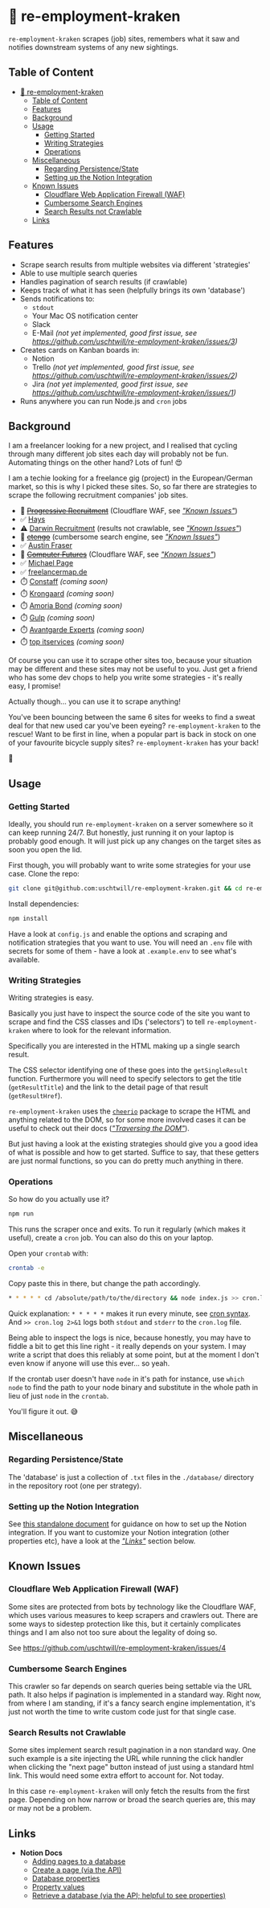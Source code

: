 # 🐙 re-employment-kraken

`re-employment-kraken` scrapes (job) sites, remembers what it saw and notifies downstream systems of any new sightings.

## Table of Content

- [🐙 re-employment-kraken](#-re-employment-kraken)
  - [Table of Content](#table-of-content)
  - [Features](#features)
  - [Background](#background)
  - [Usage](#usage)
    - [Getting Started](#getting-started)
    - [Writing Strategies](#writing-strategies)
    - [Operations](#operations)
  - [Miscellaneous](#miscellaneous)
    - [Regarding Persistence/State](#regarding-persistencestate)
    - [Setting up the Notion Integration](#setting-up-the-notion-integration)
  - [Known Issues](#known-issues)
    - [Cloudflare Web Application Firewall (WAF)](#cloudflare-web-application-firewall-waf)
    - [Cumbersome Search Engines](#cumbersome-search-engines)
    - [Search Results not Crawlable](#search-results-not-crawlable)
  - [Links](#links)

## Features

- Scrape search results from multiple websites via different 'strategies'
- Able to use multiple search queries
- Handles pagination of search results (if crawlable)
- Keeps track of what it has seen (helpfully brings its own 'database')
- Sends notifications to:
  - `stdout`
  - Your Mac OS notification center
  - Slack
  - E-Mail _(not yet implemented, good first issue, see <https://github.com/uschtwill/re-employment-kraken/issues/3>)_
- Creates cards on Kanban boards in:
  - Notion
  - Trello _(not yet implemented, good first issue, see <https://github.com/uschtwill/re-employment-kraken/issues/2>)_
  - Jira _(not yet implemented, good first issue, see <https://github.com/uschtwill/re-employment-kraken/issues/1>)_
- Runs anywhere you can run Node.js and `cron` jobs

## Background

I am a freelancer looking for a new project, and I realised that cycling through many different job sites each day will probably not be fun. Automating things on the other hand? Lots of fun! 😍

I am a techie looking for a freelance gig (project) in the European/German market, so this is why I picked these sites. So, so far there are strategies to scrape the following recruitment companies' job sites.

- 🚫 ~~[Progressive Recruitment][progressive-recruitment]~~ (Cloudflare WAF, see [_"Known Issues"_](#known-issues))
- ✅ [Hays][hays]
- ⚠️ [Darwin Recruitment][darwin-recruitment] (results not crawlable, see [_"Known Issues"_](#known-issues))
- 🚫 ~~[etengo][etengo]~~ (cumbersome search engine, see [_"Known Issues"_](#known-issues))
- ✅ [Austin Fraser][austin-fraser]
- 🚫 ~~[Computer Futures][computer-futures]~~ (Cloudflare WAF, see [_"Known Issues"_](#known-issues))
- ✅ [Michael Page][michael-page]
- ✅ [freelancermap.de][freelancermap-de]
- ⏱️ [Constaff][constaff] _(coming soon)_
- ⏱️ [Krongaard][krongaard] _(coming soon)_
- ⏱️ [Amoria Bond][amoria-bond] _(coming soon)_
- ⏱️ [Gulp][gulp] _(coming soon)_
- ⏱️ [Avantgarde Experts][avantgarde-experts] _(coming soon)_
- ⏱️ [top itservices][top-itservices] _(coming soon)_

Of course you can use it to scrape other sites too, because your situation may be different and these sites may not be useful to you. Just get a friend who has some dev chops to help you write some strategies - it's really easy, I promise!

Actually though... you can use it to scrape anything!

You've been bouncing between the same 6 sites for weeks to find a sweat deal for that new used car you've been eyeing? `re-employment-kraken` to the rescue! Want to be first in line, when a popular part is back in stock on one of your favourite bicycle supply sites? `re-employment-kraken` has your back!

🐙

## Usage

### Getting Started

Ideally, you should run `re-employment-kraken` on a server somewhere so it can keep running 24/7. But honestly, just running it on your laptop is probably good enough. It will just pick up any changes on the target sites as soon you open the lid.

First though, you will probably want to write some strategies for your use case. Clone the repo:

```bash
git clone git@github.com:uschtwill/re-employment-kraken.git && cd re-employment-kraken.git
```

Install dependencies:

```bash
npm install
```

Have a look at `config.js` and enable the options and scraping and notification strategies that you want to use. You will need an `.env` file with secrets for some of them - have a look at `.example.env` to see what's available.

### Writing Strategies

Writing strategies is easy.

Basically you just have to inspect the source code of the site you want to scrape and find the CSS classes and IDs ('selectors') to tell `re-employment-kraken` where to look for the relevant information.

Specifically you are interested in the HTML making up a single search result.

The CSS selector identifying one of these goes into the `getSingleResult` function. Furthermore you will need to specify selectors to get the title (`getResultTitle`) and the link to the detail page of that result (`getResultHref`).

`re-employment-kraken` uses the [`cheerio`][cheerio] package to scrape the HTML and anything related to the DOM, so for some more involved cases it can be useful to check out their docs ([_"Traversing the DOM"_][cheerio-docs]).

But just having a look at the existing strategies should give you a good idea of what is possible and how to get started. Suffice to say, that these getters are just normal functions, so you can do pretty much anything in there.

### Operations

So how do you actually use it?

```bash
npm run
```

This runs the scraper once and exits. To run it regularly (which makes it useful), create a `cron` job. You can also do this on your laptop.

Open your `crontab` with:

```bash
crontab -e
```

Copy paste this in there, but change the path accordingly.

```bash
* * * * * cd /absolute/path/to/the/directory && node index.js >> cron.log 2>&1
```

Quick explanation: `* * * * *` makes it run every minute, see [cron syntax][crontab-guru]. And `>> cron.log 2>&1` logs both `stdout` and `stderr` to the `cron.log` file.

Being able to inspect the logs is nice, because honestly, you may have to fiddle a bit to get this line right - it really depends on your system. I may write a script that does this reliably at some point, but at the moment I don't even know if anyone will use this ever... so yeah.

If the crontab user doesn't have `node` in it's path for instance, use `which node` to find the path to your node binary and substitute in the whole path in lieu of just `node` in the `crontab`.

You'll figure it out. 😅

## Miscellaneous

### Regarding Persistence/State

The 'database' is just a collection of `.txt` files in the `./database/` directory in the repository root (one per strategy).

### Setting up the Notion Integration

See [this standalone document](docs/setting-up-notion-integration.md) for guidance on how to set up the Notion integration. If you want to customize your Notion integration (other properties etc), have a look at the [_"Links"_](#links) section below.

## Known Issues

### Cloudflare Web Application Firewall (WAF)

Some sites are protected from bots by technology like the Cloudflare WAF, which uses various measures to keep scrapers and crawlers out. There are some ways to sidestep protection like this, but it certainly complicates things and I am also not too sure about the legality of doing so.

See <https://github.com/uschtwill/re-employment-kraken/issues/4>

### Cumbersome Search Engines

This crawler so far depends on search queries being settable via the URL path. It also helps if pagination is implemented in a standard way. Right now, from where I am standing, if it's a fancy search engine implementation, it's just not worth the time to write custom code just for that single case.

### Search Results not Crawlable

Some sites implement search result pagination in a non standard way. One such example is a site injecting the URL while running the click handler when clicking the "next page" button instead of just using a standard html link. This would need some extra effort to account for. Not today.

In this case `re-employment-kraken` will only fetch the results from the first page. Depending on how narrow or broad the search queries are, this may or may not be a problem.

## Links

- **Notion Docs**
  - [Adding pages to a database][notion-adding-pages]
  - [Create a page (via the API)][notion-create-page]
  - [Database properties][notion-database-properties]
  - [Property values][notion-property-values]
  - [Retrieve a database (via the API; helpful to see properties)][notion-retrieve-database]

<!-- Other Links -->

[cheerio]: https://github.com/cheeriojs/cheerio
[cheerio-docs]: https://cheerio.js.org/docs/basics/traversing
[crontab-guru]: https://crontab.guru/
[notion-adding-pages]: https://developers.notion.com/docs/working-with-databases#adding-pages-to-a-database
[notion-create-page]: https://developers.notion.com/reference/post-page
[notion-database-properties]: https://developers.notion.com/reference/property-object
[notion-property-values]: https://developers.notion.com/reference/property-value-object
[notion-retrieve-database]: https://developers.notion.com/reference/retrieve-a-database

<!-- Recruiter Links -->

[progressive-recruitment]: https://www.progressiverecruitment.com/de-de/job-search/
[hays]: https://www.hays.de/en/jobsearch/job-offers
[darwin-recruitment]: https://www.darwinrecruitment.de/search-jobs
[etengo]: https://www.etengo.de/en/it-project-search/
[austin-fraser]: https://www.austinfraser.com/de/jobangebote
[computer-futures]: https://www.computerfutures.com/de-de/stellensuche
[michael-page]: https://www.michaelpage.de/jobs
[freelancermap-de]: https://www.freelancermap.de/projektboerse.html
[constaff]: https://www.constaff.com/projektportal/
[krongaard]: https://www.krongaard.de/experts/projektmarkt
[amoria-bond]: https://www.amoriabond.com/de/job-search/
[gulp]: https://www.gulp.de/job-projektboerse
[avantgarde-experts]: https://www.avantgarde-experts.de/de/jobangebote/
[top-itservices]: https://www.top-itservices.com/annoncen
